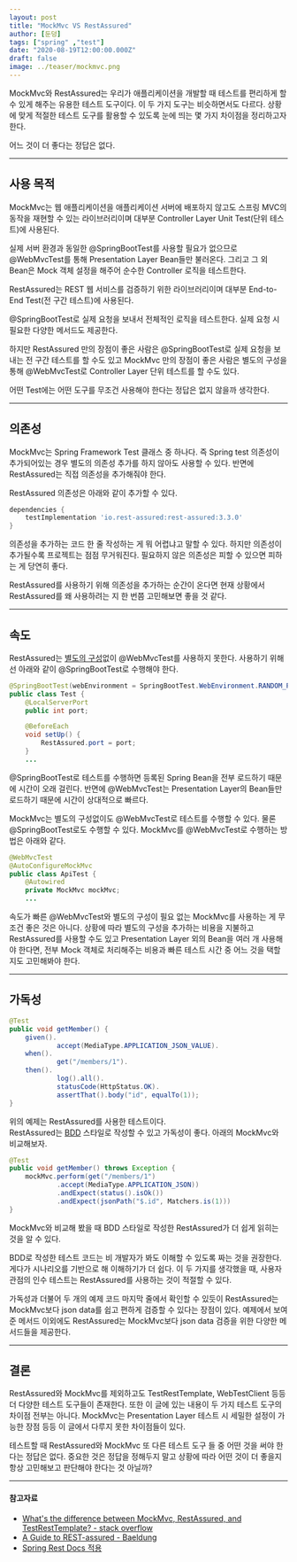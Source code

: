 ```yaml
---
layout: post  
title: "MockMvc VS RestAssured"  
author: [둔덩]
tags: ["spring" ,"test"]
date: "2020-08-19T12:00:00.000Z"
draft: false
image: ../teaser/mockmvc.png
---
```

MockMvc와 RestAssured는 우리가 애플리케이션을 개발할 때 테스트를 편리하게 할 수 있게 해주는 유용한 테스트 도구이다. 이 두 가지 도구는 비슷하면서도 다르다. 상황에 맞게 적절한 테스트 도구를 활용할 수 있도록 눈에 띄는 몇 가지 차이점을 정리하고자 한다.

어느 것이 더 좋다는 정답은 없다.

---

## 사용 목적

MockMvc는 웹 애플리케이션을 애플리케이션 서버에 배포하지 않고도 스프링 MVC의 동작을 재현할 수 있는 라이브러리이며 대부분 Controller Layer Unit Test(단위 테스트)에 사용된다.

실제 서버 환경과 동일한 @SpringBootTest를 사용할 필요가 없으므로 @WebMvcTest를 통해 Presentation Layer Bean들만 불러온다. 그리고 그 외 Bean은 Mock 객체 설정을 해주어 순수한 Controller 로직을 테스트한다.

RestAssured는 REST 웹 서비스를 검증하기 위한 라이브러리이며 대부분 End-to-End Test(전 구간 테스트)에 사용된다.

@SpringBootTest로 실제 요청을 보내서 전체적인 로직을 테스트한다. 실제 요청 시 필요한 다양한 메서드도 제공한다.

하지만 RestAssured 만의 장점이 좋은 사람은 @SpringBootTest로 실제 요청을 보내는 전 구간 테스트를 할 수도 있고 MockMvc 만의 장점이 좋은 사람은 별도의 구성을 통해 @WebMvcTest로 Controller Layer 단위 테스트를 할 수도 있다.

어떤 Test에는 어떤 도구를 무조건 사용해야 한다는 정답은 없지 않을까 생각한다.

---

## 의존성

MockMvc는 Spring Framework Test 클래스 중 하나다. 즉 Spring test 의존성이 추가되어있는 경우 별도의 의존성 추가를 하지 않아도 사용할 수 있다. 반면에 RestAssured는 직접 의존성을 추가해줘야 한다.

RestAssured 의존성은 아래와 같이 추가할 수 있다.

```gradle
dependencies {
    testImplementation 'io.rest-assured:rest-assured:3.3.0'
}
```

의존성을 추가하는 코드 한 줄 작성하는 게 뭐 어렵냐고 말할 수 있다. 하지만 의존성이 추가될수록 프로젝트는 점점 무거워진다. 필요하지 않은 의존성은 피할 수 있으면 피하는 게 당연히 좋다.

RestAssured를 사용하기 위해 의존성을 추가하는 순간이 온다면 현재 상황에서 RestAssured를 왜 사용하려는 지 한 번쯤 고민해보면 좋을 것 같다.

---

## 속도

RestAssured는 [별도의 구성](https://github.com/rest-assured/rest-assured/wiki/GettingStarted#spring-mock-mvc)없이 @WebMvcTest를 사용하지 못한다. 사용하기 위해선 아래와 같이 @SpringBootTest로 수행해야 한다.

```java
@SpringBootTest(webEnvironment = SpringBootTest.WebEnvironment.RANDOM_PORT)
public class Test {
    @LocalServerPort
    public int port;

    @BeforeEach
    void setUp() {
        RestAssured.port = port;
    }
    ...
```

@SpringBootTest로 테스트를 수행하면 등록된 Spring Bean을 전부 로드하기 때문에 시간이 오래 걸린다. 반면에 @WebMvcTest는 Presentation Layer의 Bean들만 로드하기 때문에 시간이 상대적으로 빠르다.

MockMvc는 별도의 구성없이도 @WebMvcTest로 테스트를 수행할 수 있다. 물론 @SpringBootTest로도 수행할 수 있다. MockMvc를 @WebMvcTest로 수행하는 방법은 아래와 같다.

```java
@WebMvcTest
@AutoConfigureMockMvc
public class ApiTest {
    @Autowired
    private MockMvc mockMvc;
    ...
```

속도가 빠른 @WebMvcTest와 별도의 구성이 필요 없는 MockMvc를 사용하는 게 무조건 좋은 것은 아니다. 상황에 따라 별도의 구성을 추가하는 비용을 지불하고 RestAssured를 사용할 수도 있고 Presentation Layer 외의 Bean을 여러 개 사용해야 한다면, 전부 Mock 객체로 처리해주는 비용과 빠른 테스트 시간 중 어느 것을 택할지도 고민해봐야 한다.

---

## 가독성

```java
@Test
public void getMember() {
    given().
            accept(MediaType.APPLICATION_JSON_VALUE).
    when().
            get("/members/1").
    then().
            log().all().
            statusCode(HttpStatus.OK).
            assertThat().body("id", equalTo(1)); 
}
```

위의 예제는 RestAssured를 사용한 테스트이다.  
RestAssured는 [BDD](https://beomseok95.tistory.com/293) 스타일로 작성할 수 있고 가독성이 좋다. 아래의 MockMvc와 비교해보자.

```java
@Test
public void getMember() throws Exception {
    mockMvc.perform(get("/members/1")
            .accept(MediaType.APPLICATION_JSON))
            .andExpect(status().isOk())
            .andExpect(jsonPath("$.id", Matchers.is(1)))
}
```

MockMvc와 비교해 봤을 때 BDD 스타일로 작성한 RestAssured가 더 쉽게 읽히는 것을 알 수 있다.

BDD로 작성한 테스트 코드는 비 개발자가 봐도 이해할 수 있도록 짜는 것을 권장한다.게다가 시나리오를 기반으로 해 이해하기가 더 쉽다. 이 두 가지를 생각했을 때, 사용자 관점의 인수 테스트는 RestAssured를 사용하는 것이 적절할 수 있다.

가독성과 더불어 두 개의 예제 코드 마지막 줄에서 확인할 수 있듯이 RestAssured는 MockMvc보다 json data를 쉽고 편하게 검증할 수 있다는 장점이 있다. 예제에서 보여준 메서드 이외에도 RestAssured는 MockMvc보다 json data 검증을 위한 다양한 메서드들을 제공한다.

---

## 결론

RestAssured와 MockMvc를 제외하고도 TestRestTemplate, WebTestClient 등등 더 다양한 테스트 도구들이 존재한다. 또한 이 글에 있는 내용이 두 가지 테스트 도구의 차이점 전부는 아니다. MockMvc는 Presentation Layer 테스트 시 세밀한 설정이 가능한 장점 등등 이 글에서 다루지 못한 차이점들이 있다.

테스트할 때 RestAssured와 MockMvc 또 다른 테스트 도구 들 중 어떤 것을 써야 한다는 정답은 없다. 중요한 것은 정답을 정해두지 말고 상황에 따라 어떤 것이 더 좋을지 항상 고민해보고 판단해야 한다는 것 아닐까?

---

#### 참고자료

-   [What's the difference between MockMvc, RestAssured, and TestRestTemplate? - stack overflow](https://stackoverflow.com/questions/52051570/whats-the-difference-between-mockmvc-restassured-and-testresttemplate)
-   [A Guide to REST-assured - Baeldung](https://www.baeldung.com/rest-assured-tutorial)
-   [Spring Rest Docs 적용](https://woowabros.github.io/experience/2018/12/28/spring-rest-docs.html)
